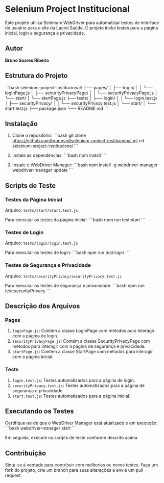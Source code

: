 # Selenium Project Institucional

Este projeto utiliza Selenium WebDriver para automatizar testes de interface de usuário para o site da Lacrei Saúde. O projeto inclui testes para a página inicial, login e segurança e privacidade.

## Autor

**Bruno Soares Ribeiro**

## Estrutura do Projeto

\```bash
selenium-project-institucional/
├── pages/
│   ├── login/
│   │   └── loginPage.js
│   ├── securityPrivacyPage/
│   │   └── securityPrivacyPage.js
│   └── start/
│       └── startPage.js
├── tests/
│   ├── login/
│   │   └── login.test.js
│   ├── securityPrivacy/
│   │   └── securityPrivacy.test.js
│   └── start/
│       └── start.test.js
├── package.json
└── README.md
\```

## Instalação

1. Clone o repositório:
\```bash
git clone https://github.com/brunosrd/selenium-project-institucional.git
cd selenium-project-institucional
\```

2. Instale as dependências:
\```bash
npm install
\```

3. Instale o WebDriver Manager:
\```bash
npm install -g webdriver-manager
webdriver-manager update
\```

## Scripts de Teste

### Testes da Página Inicial

Arquivo: `tests/start/start.test.js`

Para executar os testes da página inicial:
\```bash
npm run test:start
\```

### Testes de Login

Arquivo: `tests/login/login.test.js`

Para executar os testes de login:
\```bash
npm run test:login
\```

### Testes de Segurança e Privacidade

Arquivo: `tests/securityPrivacy/securityPrivacy.test.js`

Para executar os testes de segurança e privacidade:
\```bash
npm run test:securityPrivacy
\```

## Descrição dos Arquivos

### Pages
1. `loginPage.js`: Contém a classe LoginPage com métodos para interagir com a página de login.
2. `securityPrivacyPage.js`: Contém a classe SecurityPrivacyPage com métodos para interagir com a página de segurança e privacidade.
3. `startPage.js`: Contém a classe StartPage com métodos para interagir com a página inicial.

### Tests
1. `login.test.js`: Testes automatizados para a página de login.
2. `securityPrivacy.test.js`: Testes automatizados para a página de segurança e privacidade.
3. `start.test.js`: Testes automatizados para a página inicial.

## Executando os Testes

Certifique-se de que o WebDriver Manager está atualizado e em execução:
\```bash
webdriver-manager start
\```

Em seguida, execute os scripts de teste conforme descrito acima.

## Contribuição

Sinta-se à vontade para contribuir com melhorias ou novos testes. Faça um fork do projeto, crie um branch para suas alterações e envie um pull request.
